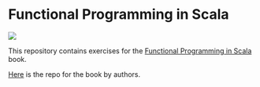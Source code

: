 # Functional Programming in Scala

![](https://github.com/amuradyan/fpscala/workflows/Tests/badge.svg)

This repository contains exercises for the [Functional Programming in Scala](https://www.manning.com/books/functional-programming-in-scala) book.

[Here](https://github.com/fpinscala/fpinscala) is the repo for the book by authors.
